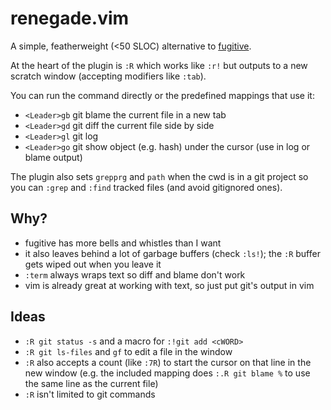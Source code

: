 # renegade.vim

A simple, featherweight (<50 SLOC) alternative to
[fugitive](https://github.com/tpope/vim-fugitive).

At the heart of the plugin is `:R` which works like `:r!`
but outputs to a new scratch window (accepting modifiers like `:tab`).

You can run the command directly or the predefined mappings that use it:

- `<Leader>gb` git blame the current file in a new tab
- `<Leader>gd` git diff the current file side by side
- `<Leader>gl` git log
- `<Leader>go` git show object (e.g. hash) under the cursor
               (use in log or blame output)

The plugin also sets `grepprg` and `path` when the cwd is in a git project so
you can `:grep` and `:find` tracked files (and avoid gitignored ones).

## Why?

- fugitive has more bells and whistles than I want
- it also leaves behind a lot of garbage buffers (check `:ls!`);
  the `:R` buffer gets wiped out when you leave it
- `:term` always wraps text so diff and blame don't work
- vim is already great at working with text, so just put git's output in vim

## Ideas

- `:R git status -s` and a macro for `:!git add <cWORD>`
- `:R git ls-files` and `gf` to edit a file in the window
- `:R` also accepts a count (like `:7R`) to start the cursor on that line in
  the new window (e.g. the included mapping does `:.R git blame %` to use the
  same line as the current file)
- `:R` isn't limited to git commands
